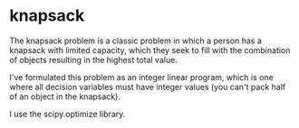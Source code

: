 # knapsack
The knapsack problem is a classic problem in which a person has a knapsack with limited capacity, which they seek to fill with the combination of objects resulting in the highest total value.

I've formulated this problem as an integer linear program, which is one where all decision variables must have integer values (you can't pack half of an object in the knapsack).

I use the scipy.optimize library.